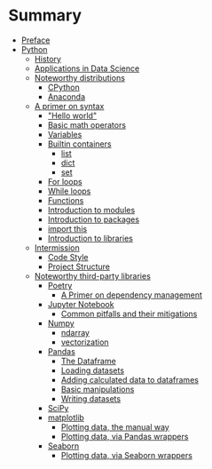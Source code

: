 # Summary

- [Preface](chapter_1.md)
- [Python]()
    - [History]()
    - [Applications in Data Science]()
    - [Noteworthy distributions]()
        - [CPython]()
        - [Anaconda]()
    - [A primer on syntax]()
        - ["Hello world"](python/hello_world.md)
        - [Basic math operators](python/basic_math_operators.md)
        - [Variables](python/variables.md)
        - [Builtin containers]()
          - [list](python/basic_containers/lists.md)
          - [dict]()
          - [set](python/basic_containers/sets.md)
        - [For loops]()
        - [While loops]()
        - [Functions](python/functions.md)
        - [Introduction to modules]()
        - [Introduction to packages]()
        - [import this]()
        - [Introduction to libraries]()
    - [Intermission]()
        - [Code Style]()
        - [Project Structure]()
    - [Noteworthy third-party libraries](python/third_party_libs/readme.md)
        - [Poetry]()
            - [A Primer on dependency management]()
        - [Jupyter Notebook]()
            - [Common pitfalls and their mitigations]()
        - [Numpy]()
            - [ndarray](python/the_ndarray.md)
            - [vectorization]()
        - [Pandas]()
            - [The Dataframe]()
            - [Loading datasets]()
            - [Adding calculated data to dataframes]()
            - [Basic manipulations]()
            - [Writing datasets]()
        - [SciPy]()
        - [matplotlib]()
            - [Plotting data, the manual way]()
            - [Plotting data, via Pandas wrappers]()
        - [Seaborn]()
            - [Plotting data, via Seaborn wrappers]()
    